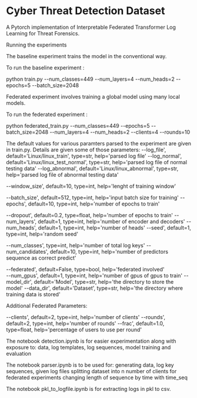 # Cyber Threat Detection Dataset

A Pytorch implementation of Interpretable Federated Transformer Log Learning for Threat Forensics.

Running the experiments

The baseline experiment trains the model in the conventional way.

To run the baseline experiment :

   python train.py --num_classes=449 --num_layers=4 --num_heads=2 --epochs=5 --batch_size=2048

Federated experiment involves training a global model using many local models.

To run the federated experiment :

   python federated_train.py --num_classes=449 --epochs=5 --batch_size=2048 --num_layers=4 --num_heads=2 --clients=4 --rounds=10

The default values for various paramters parsed to the experiment are given in train.py. Details are given some of those parameters:
   --log_file', default='Linux/linux_train', type=str, help='parsed log file'
   --log_normal', default='Linux/linux_test_normal', type=str, help='parsed log file of normal testing data'
   --log_abnormal', default='Linux/linux_abnormal', type=str, help='parsed log file of abnormal testing data'
    
   --window_size', default=10, type=int, help='lenght of training window'

   --batch_size', default=512, type=int, help='input batch size for training'
   --epochs', default=10, type=int, help='number of epochs to train'
    
   --dropout', default=0.2, type=float, help='number of epochs to train'
   --num_layers', default=1, type=int, help='number of encoder and decoders'
   --num_heads', default=1, type=int, help='number of heads'
   --seed', default=1, type=int, help='random seed'

   --num_classes', type=int, help='number of total log keys'
   --num_candidates', default=10, type=int, help='number of predictors sequence as correct predict'
    
   --federated', default=False, type=bool, help='federated involved'      
   --num_gpus', default=1, type=int, help='number of gpus of gpus to train'
   --model_dir', default='Model', type=str, help='the directory to store the model'
   --data_dir', default='Dataset', type=str, help='the directory where training data is stored'

Additional Federated Parameters:
    
   --clients', default=2, type=int, help='number of clients'
   --rounds', default=2, type=int, help='number of rounds'
   --frac', default=1.0, type=float, help='percentage of users to use per round'

The notebook detection.ipynb is for easier experimentation along with exposure to:
    data, log templates, log sequences, model training and evaluation

The notebook parser.ipynb is to be used for:
    generating data, log key sequences, given log files
    splitting dataset into n number of clients for federated experiments
    changing length of sequence by time with time_seq 
    
The notebook pkl_to_logfile.ipynb is for extracting logs in pkl to csv.
    